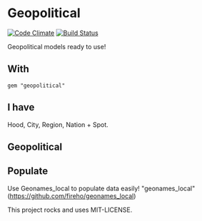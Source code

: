 Geopolitical
============

[![Code Climate](https://codeclimate.com/github/fireho/geopolitical.png)](https://codeclimate.com/github/fireho/geopolitical)
[![Build Status](https://travis-ci.org/fireho/geopolitical.png)](https://travis-ci.org/fireho/geopolitical)



Geopolitical models ready to use!


With
----


    gem "geopolitical"



I have
------


Hood, City, Region, Nation + Spot.



Geopolitical
------------








Populate
--------

Use Geonames_local to populate data easily!
"geonames_local"(https://github.com/fireho/geonames_local)



This project rocks and uses MIT-LICENSE.
